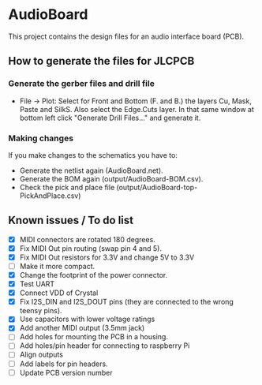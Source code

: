 # AudioBoard

This project contains the design files for an audio interface board (PCB).

## How to generate the files for JLCPCB

### Generate the gerber files and drill file

- File -> Plot: Select for Front and Bottom (F. and B.) the layers Cu, Mask, Paste and SilkS. Also select the Edge.Cuts layer.
  In that same window at bottom left click "Generate Drill Files..." and generate it.

### Making changes

If you make changes to the schematics you have to:

- Generate the netlist again (AudioBoard.net).
- Generate the BOM again (output/AudioBoard-BOM.csv).
- Check the pick and place file (output/AudioBoard-top-PickAndPlace.csv)

## Known issues / To do list

- [x] MIDI connectors are rotated 180 degrees.
- [x] Fix MIDI Out pin routing (swap pin 4 and 5).
- [x] Fix MIDI Out resistors for 3.3V and change 5V to 3.3V
- [ ] Make it more compact.
- [x] Change the footprint of the power connector.
- [x] Test UART
- [x] Connect VDD of Crystal
- [x] Fix I2S_DIN and I2S_DOUT pins (they are connected to the wrong teensy pins).
- [x] Use capacitors with lower voltage ratings
- [x] Add another MIDI output (3.5mm jack)
- [ ] Add holes for mounting the PCB in a housing.
- [ ] Add holes/pin header for connecting to raspberry Pi
- [ ] Align outputs
- [ ] Add labels for pin headers.
- [ ] Update PCB version number
